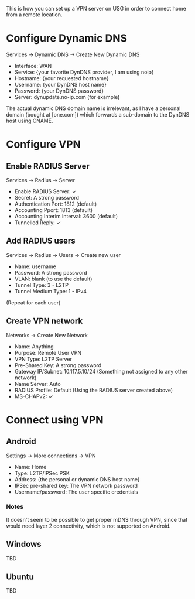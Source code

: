 This is how you can set up a VPN server on USG in order to connect home from a remote location.

# Configure Dynamic DNS

Services -> Dynamic DNS -> Create New Dynamic DNS

* Interface: WAN
* Service: {your favorite DynDNS provider, I am using noip}
* Hostname: {your requested hostname}
* Username: {your DynDNS host name}
* Password: {your DynDNS password}
* Server: dynupdate.no-ip.com (for example)

The actual dynamic DNS domain name is irrelevant, as I have a personal domain (bought at [one.com]) which forwards a sub-domain to the DynDNS host using CNAME.

# Configure VPN

## Enable RADIUS Server

Services -> Radius -> Server

* Enable RADIUS Server: ✓
* Secret: A strong password
* Authentication Port: 1812 (default)
* Accounting Pport: 1813 (default)
* Accounting Interim Interval: 3600 (default)
* Tunnelled Reply: ✓

## Add RADIUS users

Services -> Radius -> Users -> Create new user

* Name: username
* Password: A strong password
* VLAN: blank (to use the default)
* Tunnel Type: 3 - L2TP
* Tunnel Medium Type: 1 - IPv4

(Repeat for each user)

## Create VPN network

Networks -> Create New Network

* Name: Anything
* Purpose: Remote User VPN
* VPN Type: L2TP Server
* Pre-Shared Key: A strong password
* Gateway IP/Subnet: 10.117.5.10/24 (Something not assigned to any other network)
* Name Server: Auto
* RADIUS Profile: Default (Using the RADIUS server created above)
* MS-CHAPv2: ✓

# Connect using VPN

## Android

Settings -> More connections -> VPN

* Name: Home
* Type: L2TP/IPSec PSK
* Address: {the personal or dynamic DNS host name}
* IPSec pre-shared key: The VPN network password
* Username/password: The user specific credentials

### Notes

It doesn't seem to be possible to get proper mDNS through VPN, since that would need layer 2 connectivity, which is not supported on Android.

## Windows

TBD

## Ubuntu

TBD
